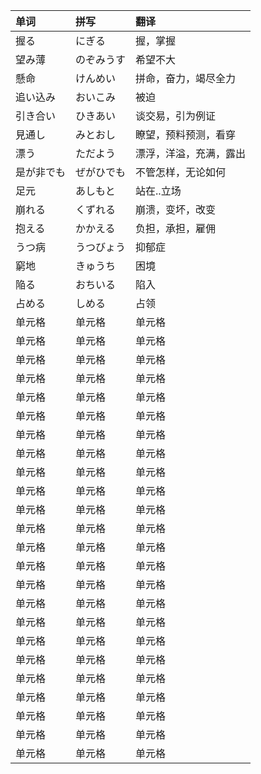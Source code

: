 | 单词       | 拼写       | 翻译                   |
| :--------- | :--------- | :--------------------- |
| 握る       | にぎる     | 握，掌握               |
| 望み薄     | のぞみうす | 希望不大               |
| 懸命       | けんめい   | 拼命，奋力，竭尽全力   |
| 追い込み   | おいこみ   | 被迫                   |
| 引き合い   | ひきあい   | 谈交易，引为例证       |
| 見通し     | みとおし   | 瞭望，预料预测，看穿   |
| 漂う       | ただよう   | 漂浮，洋溢，充满，露出 |
| 是が非でも | ぜがひでも | 不管怎样，无论如何     |
| 足元       | あしもと   | 站在..立场             |
| 崩れる     | くずれる   | 崩溃，变坏，改变       |
| 抱える     | かかえる   | 负担，承担，雇佣       |
| うつ病     | うつびょう | 抑郁症                 |
| 窮地       | きゅうち   | 困境                   |
| 陥る       | おちいる   | 陷入                   |
| 占める     | しめる     | 占领                   |
| 单元格     | 单元格     | 单元格                 |
| 单元格     | 单元格     | 单元格                 |
| 单元格     | 单元格     | 单元格                 |
| 单元格     | 单元格     | 单元格                 |
| 单元格     | 单元格     | 单元格                 |
| 单元格     | 单元格     | 单元格                 |
| 单元格     | 单元格     | 单元格                 |
| 单元格     | 单元格     | 单元格                 |
| 单元格     | 单元格     | 单元格                 |
| 单元格     | 单元格     | 单元格                 |
| 单元格     | 单元格     | 单元格                 |
| 单元格     | 单元格     | 单元格                 |
| 单元格     | 单元格     | 单元格                 |
| 单元格     | 单元格     | 单元格                 |
| 单元格     | 单元格     | 单元格                 |
| 单元格     | 单元格     | 单元格                 |
| 单元格     | 单元格     | 单元格                 |
| 单元格     | 单元格     | 单元格                 |
| 单元格     | 单元格     | 单元格                 |
| 单元格     | 单元格     | 单元格                 |
| 单元格     | 单元格     | 单元格                 |
| 单元格     | 单元格     | 单元格                 |
| 单元格     | 单元格     | 单元格                 |
| 单元格     | 单元格     | 单元格                 |
